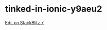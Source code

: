 # tinked-in-ionic-y9aeu2

[Edit on StackBlitz ⚡️](https://stackblitz.com/edit/tinked-in-ionic-y9aeu2)